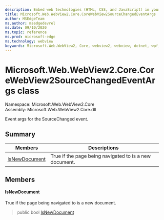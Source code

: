 ```yaml
---
description: Embed web technologies (HTML, CSS, and JavaScript) in your native applications with the Microsoft Edge WebView2 control
title: Microsoft.Web.WebView2.Core.CoreWebView2SourceChangedEventArgs
author: MSEdgeTeam
ms.author: msedgedevrel
ms.date: 09/10/2020
ms.topic: reference
ms.prod: microsoft-edge
ms.technology: webview
keywords: Microsoft.Web.WebView2, Core, webview2, webview, dotnet, wpf, winforms, app, edge, CoreWebView2, CoreWebView2Controller, browser control, edge html, Microsoft.Web.WebView2.Core.CoreWebView2SourceChangedEventArgs
---
```


# Microsoft.Web.WebView2.Core.CoreWebView2SourceChangedEventArgs class 

Namespace: Microsoft.Web.WebView2.Core\
Assembly: Microsoft.Web.WebView2.Core.dll

Event args for the SourceChanged event.

## Summary

 Members                        | Descriptions
--------------------------------|---------------------------------------------
[IsNewDocument](#isnewdocument) | True if the page being navigated to is a new document.

## Members

#### IsNewDocument 

True if the page being navigated to is a new document.

> public bool [IsNewDocument](#isnewdocument)

